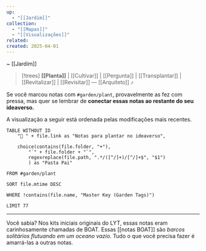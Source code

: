 ```yaml
---
up:
  - "[[Jardim]]"
collection:
  - "[[Mapas]]"
  - "[[Visualizações]]"
related: 
created: 2025-04-01
---
```

 ~ [[Jardim]] 

> [!trees] **[[Planta]]** | [[Cultivar]] | [[Pergunta]] | [[Transplantar]] | [[Revitalizar]] | [[Revisitar]] — [[Arquiteto]] ⤴️

Se você marcou notas com `#garden/plant`, provavelmente as fez com pressa, mas quer se lembrar de **conectar essas notas ao restante do seu ideaverso.** 

A visualização a seguir está ordenada pelas modificações mais recentes.

```dataview
TABLE WITHOUT ID
    "🌱 " + file.link as "Notas para plantar no ideaverso",
    
    choice(contains(file.folder, "+"),
	    "`" + file.folder + "`",
	    regexreplace(file.path, ".*/([^/]+)/[^/]+$", "$1")
		) as "Pasta Pai"

FROM #garden/plant

SORT file.mtime DESC

WHERE !contains(file.name, "Master Key (Garden Tags)")

LIMIT 77
```


---


Você sabia? Nos kits iniciais originais do LYT, essas notas eram carinhosamente chamadas de BOAT. Essas [[notas BOAT]] são *barcos solitários flutuando em um oceano vazio*. Tudo o que você precisa fazer é amarrá-las a outras notas.